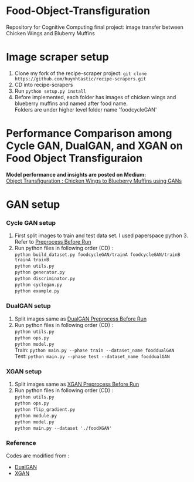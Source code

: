 # Food-Object-Transfiguration
Repository for Cognitive Computing final project: image transfer between Chicken Wings and Bluberry Muffins

# Image scraper setup
1. Clone my fork of the recipe-scraper project:
`git clone https://github.com/huynhtastic/recipe-scrapers.git`
2. CD into recipe-scrapers
3. Run `python setup.py install`
4. Before implemented, each folder has images of chicken wings and blueberry muffins and named after food name.</br>
   Folders are under higher level folder name 'foodcycleGAN'

# Performance Comparison among Cycle GAN, DualGAN, and XGAN on Food Object Transfiguraion
__Model performance and insights are posted on Medium:__</br>
[Object Transfiguration : Chicken Wings to Blueberry Muffins using GANs](https://medium.com/@carollee827/object-transfiguration-chicken-wings-to-blueberry-muffins-using-discogan-cyclegan-dualgan-and-d4953be7a0ce)

# GAN setup
### Cycle GAN setup
1. First split images to train and test data set. I used paperspace python 3.
   Refer to [Preprocess Before Run](https://github.com/JessJihyunLee/Food-Object-Transfiguration/blob/master/Cycle-GAN/preprocess_beforerun.py)
2. Run python files in following order (CD) :</br>
`python build_dataset.py foodcycleGAN/trainA foodcycleGAN/trainB trainA trainB`</br>
`python utils.py`</br>
`python generator.py`</br>
`python discriminator.py`</br>
`python cyclegan.py`</br>
`python example.py`</br>

### DualGAN setup
1. Split images same as [DualGAN Preprocess Before Run](https://github.com/JessJihyunLee/Food-Object-Transfiguration/blob/master/Dual-GAN/Preprocess_beforerun.py)
2. Run python files in following order (CD) :<br/>
`python utils.py`</br>
`python ops.py`</br>
`python model.py`</br>
Train: `python main.py --phase train --dataset_name fooddualGAN`</br>
Test: `python main.py --phase test --dataset_name fooddualGAN`</br>

### XGAN setup
1. Split images same as [XGAN Preprocess Before Run](https://github.com/JessJihyunLee/Food-Object-Transfiguration/blob/master/X-GAN/Preprocess_beforerun.py)
2. Run python files in following order (CD) :</br>
`python utils.py`</br>
`python ops.py`</br>
`python flip_gradient.py`</br>
`python module.py`</br>
`python model.py`</br>
`python main.py --dataset './foodXGAN'`</br>

### Reference
Codes are modified from :</br>
* [DualGAN](https://github.com/watsonyanghx/DualGAN)</br>
* [XGAN](https://github.com/CS2470FinalProject/X-GAN)</br>
